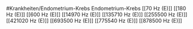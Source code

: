 #Krankheiten/Endometrium-Krebs
Endometrium-Krebs
[[70 Hz (E)]]
[[180 Hz (E)]]
[[600 Hz (E)]]
[[14970 Hz (E)]]
[[135710 Hz (E)]]
[[255500 Hz (E)]]
[[421020 Hz (E)]]
[[693500 Hz (E)]]
[[775540 Hz (E)]]
[[878500 Hz (E)]]